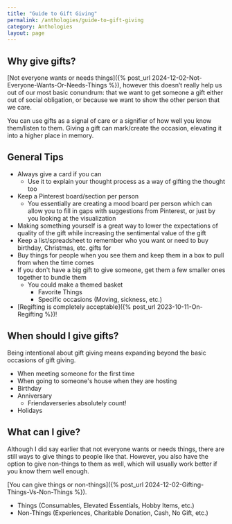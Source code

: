 ```yaml
---
title: "Guide to Gift Giving"
permalink: /anthologies/guide-to-gift-giving
category: Anthologies
layout: page
---
```


## Why give gifts?

[Not everyone wants or needs things]({% post_url 2024-12-02-Not-Everyone-Wants-Or-Needs-Things %}), however this doesn’t really help us out of our most basic conundrum: that we want to get someone a gift either out of social obligation, or because we want to show the other person that we care.

You can use gifts as a signal of care or a signifier of how well you know them/listen to them. Giving a gift can mark/create the occasion, elevating it into a higher place in memory.

## General Tips

* Always give a card if you can
    * Use it to explain your thought process as a way of gifting the thought too
* Keep a Pinterest board/section per person
    * You essentially are creating a mood board per person which can allow you to fill in gaps with suggestions from Pinterest, or just by you looking at the visualization
* Making something yourself is a great way to lower the expectations of quality of the gift while increasing the sentimental value of the gift
* Keep a list/spreadsheet to remember who you want or need to buy birthday, Christmas, etc. gifts for
* Buy things for people when you see them and keep them in a box to pull from when the time comes
* If you don't have a big gift to give someone, get them a few smaller ones together to bundle them
    * You could make a themed basket
        * Favorite Things
        * Specific occasions (Moving, sickness, etc.)
* [Regifting is completely acceptable]({% post_url 2023-10-11-On-Regifting %})!

## When should I give gifts?

Being intentional about gift giving means expanding beyond the basic occasions of gift giving.

* When meeting someone for the first time
* When going to someone's house when they are hosting
* Birthday
* Anniversary
    * Friendaverseries absolutely count!
* Holidays

## What can I give?

Although I did say earlier that not everyone wants or needs things, there are still ways to give things to people like that. However, you also have the option to give non-things to them as well, which will usually work better if you know them well enough.

[You can give things or non-things]({% post_url 2024-12-02-Gifting-Things-Vs-Non-Things %}).
* Things (Consumables, Elevated Essentials, Hobby Items, etc.)
* Non-Things (Experiences, Charitable Donation, Cash, No Gift, etc.)